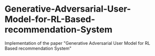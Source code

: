 # Generative-Adversarial-User-Model-for-RL-Based-recommendation-System
Implementation of the paper "Generative Adversarial User Model  for RL Based recommendation System"
